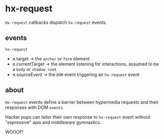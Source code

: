 # hx-request

`Hx-request` callbacks dispatch `hx-request` events.

## events

`hx-request`
- e.target -> the `anchor` or `form` element
- e.currentTarget -> the element listening for interactions, assumed to be a `body` or `shadow root`
- e.sourceEvent -> the `DOM` event triggering an `hx-request` event

## about

`Hx-request` events define a barrier between hypermedia requests and their responses with DOM `events`.

Hacker pups can tailor their own response to `hx-request` event without "espressive" apis and middleware gymnastics.

WOOOF!
